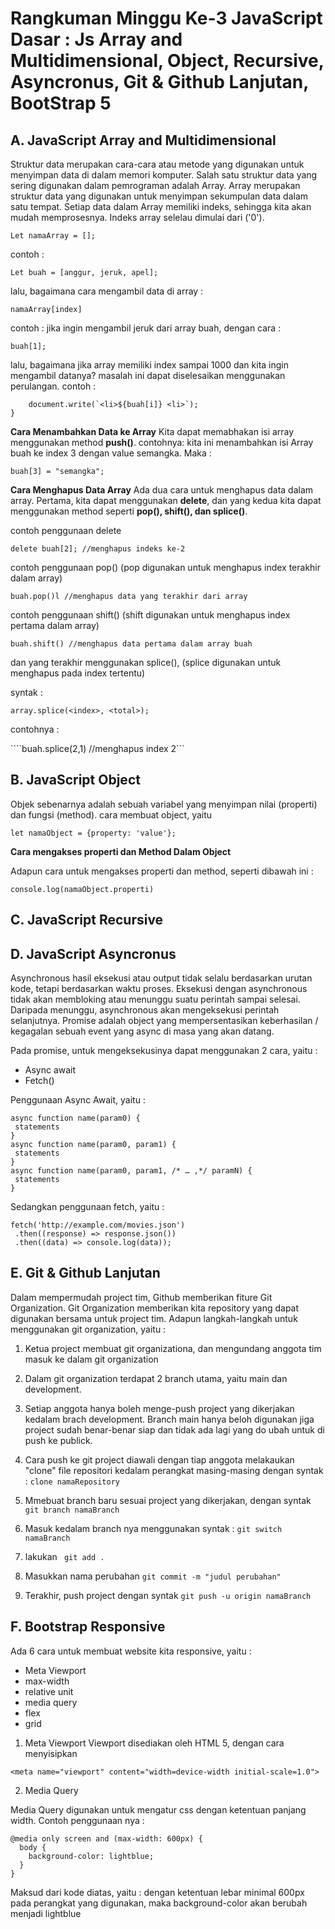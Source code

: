 # **Rangkuman Minggu Ke-3 JavaScript Dasar : Js Array and Multidimensional, Object, Recursive, Asyncronus, Git & Github Lanjutan, BootStrap 5**

## A. JavaScript Array and Multidimensional
Struktur data merupakan cara-cara atau metode yang digunakan untuk menyimpan data di dalam memori komputer.
Salah satu struktur data yang sering digunakan dalam pemrograman adalah Array.
Array merupakan struktur data yang digunakan untuk menyimpan sekumpulan data dalam satu tempat.
Setiap data dalam Array memiliki indeks, sehingga kita akan mudah memprosesnya.
Indeks array selelau dimulai dari ('0').

``` Let namaArray = []; ```

contoh :

``` Let buah = [anggur, jeruk, apel]; ```

lalu, bagaimana cara mengambil data di array :

``` namaArray[index] ```

contoh : jika ingin mengambil jeruk dari array buah, dengan cara :

``` buah[1]; ```

lalu, bagaimana jika array memiliki index sampai 1000 dan kita ingin mengambil datanya? masalah ini dapat diselesaikan menggunakan perulangan.
contoh :

``` for(let i = 0; i <buah.length; i++>) {
    document.write(`<li>${buah[i]} <li>`);
}
```

**Cara Menambahkan Data ke Array**
Kita dapat memabhakan isi array menggunakan method **push()**.
 contohnya: kita ini menambahkan isi Array buah ke index 3 dengan value semangka. Maka :

 ``` buah[3] = "semangka"; ```

 **Cara Menghapus Data Array**
 Ada dua cara untuk menghapus data dalam array. Pertama, kita dapat menggunakan **delete**, dan yang kedua kita dapat menggunakan method seperti **pop(), shift(), dan splice()**.

 contoh penggunaan delete

 ``` delete buah[2]; //menghapus indeks ke-2 ```

 contoh penggunaan pop() (pop digunakan untuk menghapus index terakhir dalam array)

``` buah.pop()l //menghapus data yang terakhir dari array ```

 contoh penggunaan shift() (shift digunakan untuk menghapus index pertama dalam array)

 ``` buah.shift() //menghapus data pertama dalam array buah ```

 dan yang terakhir menggunakan splice(), (splice digunakan untuk menghapus pada index tertentu)

 syntak :

 ```array.splice(<index>, <total>); ```

 contohnya :

````buah.splice(2,1) //menghapus index 2```

## B. JavaScript Object
Objek sebenarnya adalah sebuah variabel yang menyimpan nilai (properti) dan fungsi (method).
cara membuat object, yaitu 

``` let namaObject = {property: 'value'}; ```

**Cara mengakses properti dan Method Dalam Object**

Adapun cara untuk mengakses properti dan method, seperti dibawah ini :

``` console.log(namaObject.properti) ```


## C. JavaScript Recursive
## D. JavaScript Asyncronus
 Asynchronous hasil eksekusi atau output tidak selalu berdasarkan urutan kode, tetapi berdasarkan waktu proses. Eksekusi dengan asynchronous tidak akan membloking atau menunggu suatu perintah sampai selesai. Daripada menunggu, asynchronous akan mengeksekusi perintah selanjutnya.
Promise adalah object yang mempersentasikan keberhasilan / kegagalan sebuah event yang async di masa yang akan datang. 


 Pada promise, untuk mengeksekusinya dapat menggunakan 2 cara, yaitu :
 - Async await
 - Fetch()

 Penggunaan Async Await, yaitu :

 ```
async function name(param0) {
  statements
}
async function name(param0, param1) {
  statements
}
async function name(param0, param1, /* … ,*/ paramN) {
  statements
}

 ```

 Sedangkan penggunaan fetch, yaitu :

 ```
fetch('http://example.com/movies.json')
  .then((response) => response.json())
  .then((data) => console.log(data));

 ```
## E. Git & Github Lanjutan

Dalam mempermudah project tim, Github memberikan fiture Git Organization. Git Organization memberikan kita repository yang dapat digunakan bersama untuk project tim. 
Adapun langkah-langkah untuk menggunakan git organization, yaitu :

1. Ketua project membuat git organizationa, dan mengundang anggota tim masuk ke dalam git organization
2. Dalam git organization terdapat 2 branch utama, yaitu main dan development.
3. Setiap anggota hanya boleh menge-push project yang dikerjakan kedalam brach development. Branch main hanya beloh digunakan jiga project sudah benar-benar siap dan tidak ada lagi yang do ubah untuk di push ke publick.
4. Cara push ke git project diawali dengan tiap anggota melakaukan "clone" file repositori kedalam perangkat masing-masing dengan syntak :
``` clone namaRepository ```

5. Mmebuat branch baru sesuai project yang dikerjakan, dengan syntak 
``` git branch namaBranch ```
6. Masuk kedalam branch nya menggunakan syntak :
``` git switch namaBranch ```
7. lakukan 
``` git add .```
8. Masukkan nama perubahan
``` git commit -m "judul perubahan" ```
9. Terakhir, push project dengan syntak
``` git push -u origin namaBranch ```

## F. Bootstrap Responsive
Ada 6 cara untuk membuat website kita responsive, yaitu :
- Meta Viewport
- max-width
- relative unit
- media query
- flex
- grid

1. Meta Viewport
Viewport disediakan oleh HTML 5, dengan cara menyisipkan 

``` 
<meta name="viewport" content="width=device-width initial-scale=1.0">
 ```
 
2. Media Query

Media Query digunakan untuk mengatur css dengan ketentuan panjang width.
Contoh penggunaan nya :

```
@media only screen and (max-width: 600px) {
  body {
    background-color: lightblue;
  }
}
```
Maksud dari kode diatas, yaitu : dengan ketentuan lebar minimal 600px pada perangkat yang digunakan, maka background-color akan berubah menjadi lightblue
